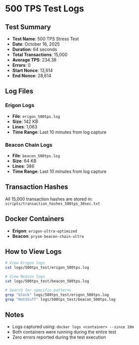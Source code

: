 # 500 TPS Test Logs

## Test Summary
- **Test Name**: 500 TPS Stress Test
- **Date**: October 16, 2025
- **Duration**: 64 seconds
- **Total Transactions**: 15,000
- **Average TPS**: 234.38
- **Errors**: 0
- **Start Nonce**: 13,614
- **End Nonce**: 28,614

## Log Files

### Erigon Logs
- **File**: `erigon_500tps.log`
- **Size**: 142 KB
- **Lines**: 1,063
- **Time Range**: Last 10 minutes from log capture

### Beacon Chain Logs
- **File**: `beacon_500tps.log`
- **Size**: 64 KB
- **Lines**: 386
- **Time Range**: Last 10 minutes from log capture

## Transaction Hashes
All 15,000 transaction hashes are stored in:
`scripts/transaction_hashes_500tps_30sec.txt`

## Docker Containers
- **Erigon**: `erigon-ultra-optimized`
- **Beacon**: `prysm-beacon-chain-ultra`

## How to View Logs
```bash
# View Erigon logs
cat logs/500tps_test/erigon_500tps.log

# View Beacon logs
cat logs/500tps_test/beacon_500tps.log

# Search for specific patterns
grep "block" logs/500tps_test/erigon_500tps.log
grep "HotStuff" logs/500tps_test/beacon_500tps.log
```

## Notes
- Logs captured using: `docker logs <container> --since 10m`
- Both containers were running during the entire test
- Zero errors reported during the test execution
